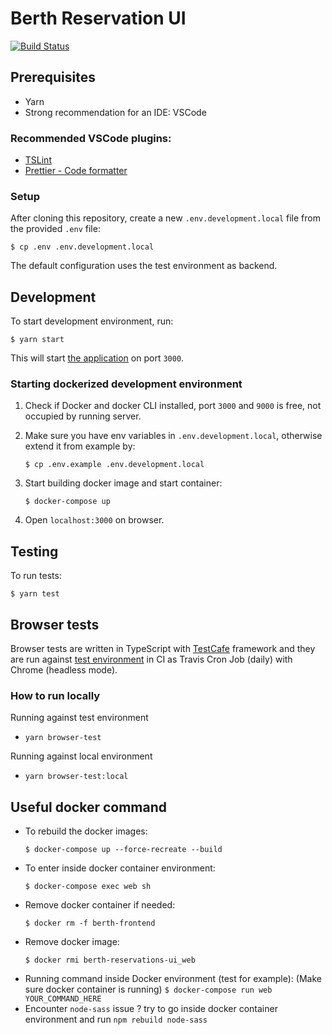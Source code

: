 # Berth Reservation UI

[![Build Status](https://travis-ci.com/City-of-Helsinki/berth-reservations-ui.svg?branch=master)](https://travis-ci.com/City-of-Helsinki/berth-reservations-ui)

## Prerequisites

- Yarn
- Strong recommendation for an IDE: VSCode

### Recommended VSCode plugins:

- [TSLint](https://marketplace.visualstudio.com/items?itemName=ms-vscode.vscode-typescript-tslint-plugin)
- [Prettier - Code formatter](https://marketplace.visualstudio.com/items?itemName=esbenp.prettier-vscode)

### Setup

After cloning this repository, create a new `.env.development.local` file from the provided `.env` file:

```
$ cp .env .env.development.local
```

The default configuration uses the test environment as backend.

## Development

To start development environment, run:

```
$ yarn start
```

This will start [the application](http://localhost:3000) on port `3000`.

### Starting dockerized development environment

1. Check if Docker and docker CLI installed, port `3000` and `9000` is free, not occupied by running server.

2. Make sure you have env variables in `.env.development.local`, otherwise extend it from example by:
   ```
   $ cp .env.example .env.development.local
   ```
3. Start building docker image and start container:
   ```
   $ docker-compose up
   ```
4. Open `localhost:3000` on browser.

## Testing

To run tests:

```
$ yarn test
```

## Browser tests

Browser tests are written in TypeScript with [TestCafe](https://devexpress.github.io/testcafe/) framework and they are run against [test environment](https://venepaikka.test.kuva.hel.ninja) in CI as Travis Cron Job (daily) with Chrome (headless mode).

### How to run locally

Running against test environment

- `yarn browser-test`

Running against local environment

- `yarn browser-test:local`

## Useful docker command

- To rebuild the docker images:
  ```
  $ docker-compose up --force-recreate --build
  ```
- To enter inside docker container environment:
  ```
  $ docker-compose exec web sh
  ```
- Remove docker container if needed:
  ```
  $ docker rm -f berth-frontend
  ```
- Remove docker image:
  ```
  $ docker rmi berth-reservations-ui_web
  ```
- Running command inside Docker environment (test for example):
  (Make sure docker container is running)
  `$ docker-compose run web YOUR_COMMAND_HERE`
- Encounter `node-sass` issue ? try to go inside docker container environment and run `npm rebuild node-sass`
